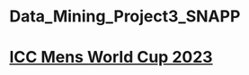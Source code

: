# Data_Mining_Project3_SNAPP

# [ICC Mens World Cup 2023]([https://www.kaggle.com/datasets/rameshmehta/credit-risk-analysis](https://www.kaggle.com/datasets/pardeep19singh/icc-mens-world-cup-2023/data)https://www.kaggle.com/datasets/pardeep19singh/icc-mens-world-cup-2023/data)

